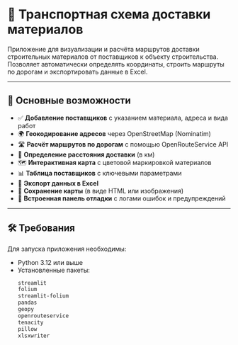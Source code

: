 # 🚚 Транспортная схема доставки материалов

Приложение для визуализации и расчёта маршрутов доставки строительных материалов от поставщиков к объекту строительства. Позволяет автоматически определять координаты, строить маршруты по дорогам и экспортировать данные в Excel.



---

## 📌 Основные возможности

- ✅ **Добавление поставщиков** с указанием материала, адреса и вида работ
- 🌍 **Геокодирование адресов** через OpenStreetMap (Nominatim)
- 🛣️ **Расчёт маршрутов по дорогам** с помощью OpenRouteService API
- 📏 **Определение расстояния доставки** (в км)
- 🗺️ **Интерактивная карта** с цветовой маркировкой материалов
- 📊 **Таблица поставщиков** с ключевыми параметрами
- 💾 **Экспорт данных в Excel**
- 📸 **Сохранение карты** (в виде HTML или изображения)
- 🐛 **Встроенная панель отладки** с логами ошибок и предупреждений

---

## 🛠️ Требования

Для запуска приложения необходимы:

- Python 3.12 или выше
- Установленные пакеты:
  ```bash
  streamlit
  folium
  streamlit-folium
  pandas
  geopy
  openrouteservice
  tenacity
  pillow
  xlsxwriter
